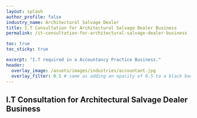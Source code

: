 ```yaml
---
layout: splash 
author_profile: false 
industry_name: Architectural Salvage Dealer
title: I.T Consultation for Architectural Salvage Dealer Business
permalink: /it-consultation-for-architectural-salvage-dealer-business

toc: true
toc_sticky: true

excerpt: "I.T required in a Accountancy Practice Business."
header:
  overlay_image: /assets/images/industries/accountant.jpg
  overlay_filter: 0.5 # same as adding an opacity of 0.5 to a black background
---
```


## I.T Consultation for Architectural Salvage Dealer Business